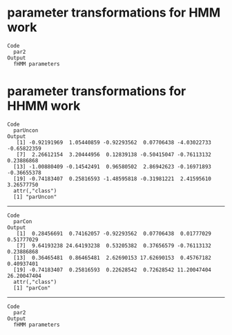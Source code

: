 # parameter transformations for HMM work

    Code
      par2
    Output
      fHMM parameters

# parameter transformations for HHMM work

    Code
      parUncon
    Output
       [1] -0.92191969  1.05440859 -0.92293562  0.07706438 -4.03022733 -0.65822359
       [7]  2.26612154  3.20444956  0.12839138 -0.50415047 -0.76113132  0.23886868
      [13] -1.00880409 -0.14542491  0.96580502  2.86942623 -0.16971893 -0.36655378
      [19] -0.74183407  0.25816593 -1.48595818 -0.31981221  2.41595610  3.26577750
      attr(,"class")
      [1] "parUncon"

---

    Code
      parCon
    Output
       [1]  0.28456691  0.74162057 -0.92293562  0.07706438  0.01777029  0.51777029
       [7]  9.64193238 24.64193238  0.53205382  0.37656579 -0.76113132  0.23886868
      [13]  0.36465481  0.86465481  2.62690153 17.62690153  0.45767182  0.40937401
      [19] -0.74183407  0.25816593  0.22628542  0.72628542 11.20047404 26.20047404
      attr(,"class")
      [1] "parCon"

---

    Code
      par2
    Output
      fHMM parameters

